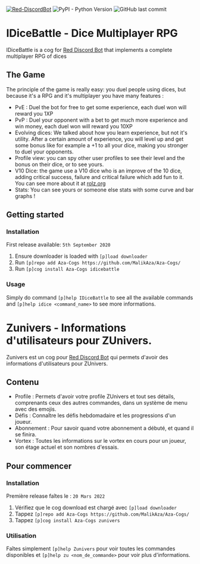 [![Red-DiscordBot](https://img.shields.io/badge/Red--DiscordBot-V3-red.svg)](https://github.com/Cog-Creators/Red-DiscordBot) ![PyPI - Python Version](https://img.shields.io/pypi/pyversions/red-discordbot) ![GitHub last commit](https://img.shields.io/github/last-commit/MalikAza/Aza-Cogs)

# IDiceBattle - Dice Multiplayer RPG
IDiceBattle is a cog for [Red Discord Bot](https://github.com/Cog-Creators/Red-DiscordBot) that implements a complete multiplayer RPG of dices

## The Game
The principle of the game is really easy: you duel people using dices, but because it's a RPG and it's multiplayer you have many features :
* PvE : Duel the bot for free to get some experience, each duel won will reward you 1XP
* PvP : Duel your opponent with a bet to get much more experience and win money, each duel won will reward you 10XP
* Evolving dices: We talked about how you learn experience, but not it's utility. After a certain amount of experience, you will level up and get some bonus like for example a +1 to all your dice, making you stronger to duel your opponents. 
* Profile view: you can spy other user profiles to see their level and the bonus on their dice, or to see yours.
* V10 Dice: the game use a V10 dice who is an improve of the 10 dice, adding critical success, failure and critical failure which add fun to it. You can see more about it at [rolz.org](https://rolz.org/wiki/page?w=help&n=BasicCodes)
* Stats: You can see yours or someone else stats with some curve and bar graphs !

## Getting started
### Installation
First release available: `5th September 2020`
  1. Ensure downloader is loaded with `[p]load downloader`
  2. Run `[p]repo add Aza-Cogs https://github.com/MalikAza/Aza-Cogs/`
  3. Run `[p]cog install Aza-Cogs idicebattle`
### Usage
Simply do command `[p]help IDiceBattle` to see all the available commands and `[p]help idice <command_name>` to see more informations.

# Zunivers - Informations d'utilisateurs pour ZUnivers.
Zunivers est un cog pour [Red Discord Bot](https://github.com/Cog-Creators/Red-DiscordBot) qui permets d'avoir des informations d'utilisateurs pour ZUnivers.

## Contenu
* Profile : Permets d'avoir votre profile ZUnivers et tout ses détails, comprenants ceux des autres commandes, dans un système de menu avec des emojis.
* Défis : Connaître les défis hebdomadaire et les progressions d'un joueur.
* Abonnement : Pour savoir quand votre abonnement a débuté, et quand il se finira.
* Vortex : Toutes les informations sur le vortex en cours pour un joueur, son étage actuel et son nombres d'essais.

## Pour commencer
### Installation
Première release faîtes le : `20 Mars 2022`
  1. Vérifiez que le cog download est chargé avec `[p]load downloader`
  2. Tappez `[p]repo add Aza-Cogs https://github.com/MalikAza/Aza-Cogs/`
  3. Tappez `[p]cog install Aza-Cogs zunivers`
### Utilisation
Faîtes simplement `[p]help Zunivers` pour voir toutes les commandes disponibles et `[p]help zu <nom_de_commande>` pour voir plus d'informations.
